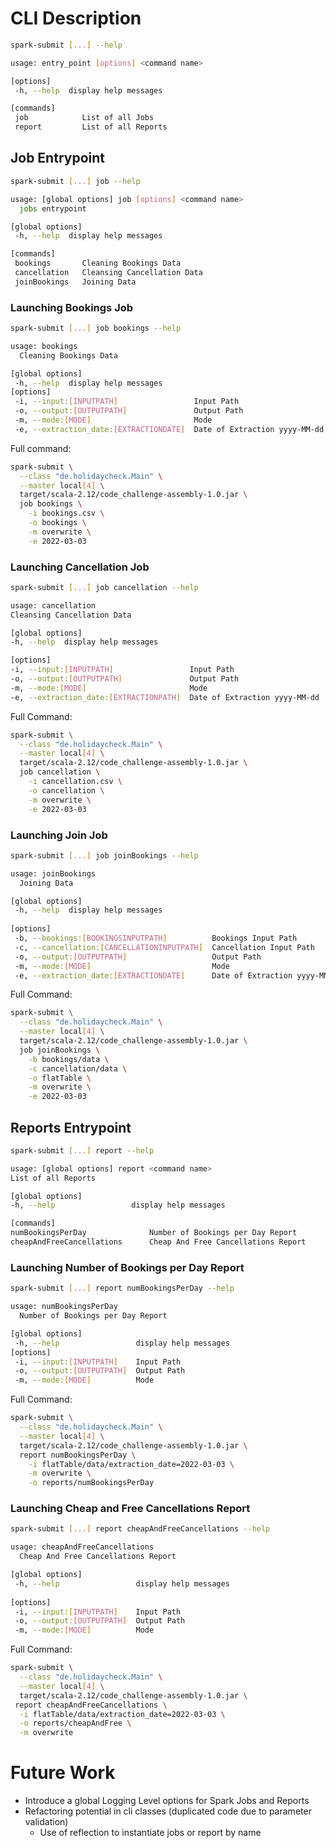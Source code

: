 # CLI Description
```bash
spark-submit [...] --help

usage: entry_point [options] <command name>

[options]
 -h, --help  display help messages

[commands]
 job            List of all Jobs
 report         List of all Reports

```

## Job Entrypoint
```bash
spark-submit [...] job --help

usage: [global options] job [options] <command name>
  jobs entrypoint

[global options]
 -h, --help  display help messages

[commands]
 bookings       Cleaning Bookings Data
 cancellation   Cleansing Cancellation Data
 joinBookings   Joining Data
```

### Launching Bookings Job
```bash
spark-submit [...] job bookings --help

usage: bookings 
  Cleaning Bookings Data

[global options]
 -h, --help  display help messages
[options]
 -i, --input:[INPUTPATH]                 Input Path
 -o, --output:[OUTPUTPATH]               Output Path
 -m, --mode:[MODE]                       Mode
 -e, --extraction_date:[EXTRACTIONDATE]  Date of Extraction yyyy-MM-dd
```
Full command:
```bash
spark-submit \
  --class "de.holidaycheck.Main" \
  --master local[4] \
  target/scala-2.12/code_challenge-assembly-1.0.jar \
  job bookings \
    -i bookings.csv \
    -o bookings \
    -m overwrite \
    -e 2022-03-03
```


### Launching Cancellation Job

```bash
spark-submit [...] job cancellation --help

usage: cancellation
Cleansing Cancellation Data

[global options]
-h, --help  display help messages

[options]
-i, --input:[INPUTPATH]                 Input Path
-o, --output:[OUTPUTPATH]               Output Path
-m, --mode:[MODE]                       Mode
-e, --extraction_date:[EXTRACTIONPATH]  Date of Extraction yyyy-MM-dd
```
Full Command:
```bash
spark-submit \
  --class "de.holidaycheck.Main" \
  --master local[4] \
  target/scala-2.12/code_challenge-assembly-1.0.jar \
  job cancellation \
    -i cancellation.csv \
    -o cancellation \
    -m overwrite \
    -e 2022-03-03
```


### Launching Join Job
````bash
spark-submit [...] job joinBookings --help

usage: joinBookings 
  Joining Data

[global options]
 -h, --help  display help messages
 
[options]
 -b, --bookings:[BOOKINGSINPUTPATH]          Bookings Input Path
 -c, --cancellation:[CANCELLATIONINPUTPATH]  Cancellation Input Path
 -o, --output:[OUTPUTPATH]                   Output Path
 -m, --mode:[MODE]                           Mode
 -e, --extraction_date:[EXTRACTIONDATE]      Date of Extraction yyyy-MM-dd
````
Full Command:
```bash
spark-submit \
  --class "de.holidaycheck.Main" \
  --master local[4] \
  target/scala-2.12/code_challenge-assembly-1.0.jar \
  job joinBookings \
    -b bookings/data \
    -c cancellation/data \
    -o flatTable \
    -m overwrite \
    -e 2022-03-03
```
## Reports Entrypoint
```bash
spark-submit [...] report --help

usage: [global options] report <command name>
List of all Reports

[global options]
-h, --help                 display help messages

[commands]
numBookingsPerDay              Number of Bookings per Day Report
cheapAndFreeCancellations      Cheap And Free Cancellations Report
```

### Launching Number of Bookings per Day Report
```bash
spark-submit [...] report numBookingsPerDay --help

usage: numBookingsPerDay 
  Number of Bookings per Day Report

[global options]
 -h, --help                 display help messages
[options]
 -i, --input:[INPUTPATH]    Input Path
 -o, --output:[OUTPUTPATH]  Output Path
 -m, --mode:[MODE]          Mode
```
Full Command:
```bash
spark-submit \
  --class "de.holidaycheck.Main" \
  --master local[4] \
  target/scala-2.12/code_challenge-assembly-1.0.jar \
  report numBookingsPerDay \
    -i flatTable/data/extraction_date=2022-03-03 \
    -m overwrite \
    -o reports/numBookingsPerDay
```

### Launching Cheap and Free Cancellations Report
```bash
spark-submit [...] report cheapAndFreeCancellations --help

usage: cheapAndFreeCancellations 
  Cheap And Free Cancellations Report

[global options]
 -h, --help                 display help messages
 
[options]
 -i, --input:[INPUTPATH]    Input Path
 -o, --output:[OUTPUTPATH]  Output Path
 -m, --mode:[MODE]          Mode
```
Full Command:
```bash
spark-submit \
  --class "de.holidaycheck.Main" \
  --master local[4] \
  target/scala-2.12/code_challenge-assembly-1.0.jar \
 report cheapAndFreeCancellations \
  -i flatTable/data/extraction_date=2022-03-03 \
  -o reports/cheapAndFree \
  -m overwrite
```

# Future Work
- Introduce a global Logging Level options for Spark Jobs and Reports
- Refactoring potential in cli classes (duplicated code due to parameter validation)
  - Use of reflection to instantiate jobs or report by name
